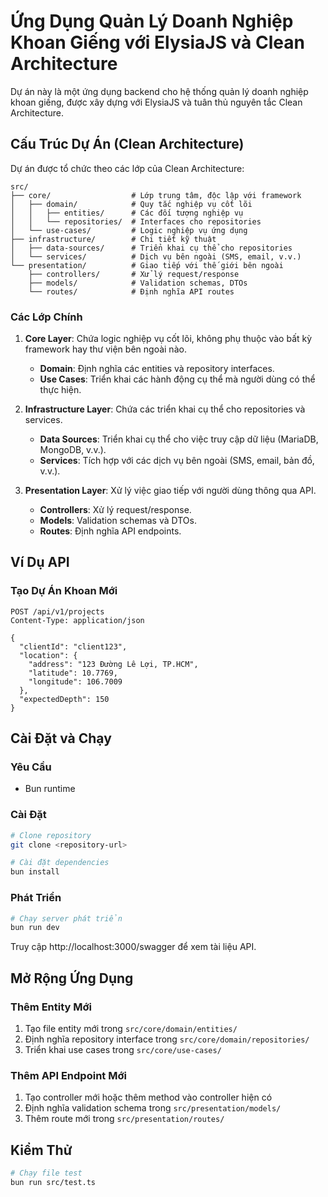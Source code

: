 # Ứng Dụng Quản Lý Doanh Nghiệp Khoan Giếng với ElysiaJS và Clean Architecture

Dự án này là một ứng dụng backend cho hệ thống quản lý doanh nghiệp khoan giếng, được xây dựng với ElysiaJS và tuân thủ nguyên tắc Clean Architecture.

## Cấu Trúc Dự Án (Clean Architecture)

Dự án được tổ chức theo các lớp của Clean Architecture:

```
src/
├── core/                  # Lớp trung tâm, độc lập với framework
│   ├── domain/            # Quy tắc nghiệp vụ cốt lõi
│   │   ├── entities/      # Các đối tượng nghiệp vụ
│   │   └── repositories/  # Interfaces cho repositories
│   └── use-cases/         # Logic nghiệp vụ ứng dụng
├── infrastructure/        # Chi tiết kỹ thuật
│   ├── data-sources/      # Triển khai cụ thể cho repositories
│   └── services/          # Dịch vụ bên ngoài (SMS, email, v.v.)
└── presentation/          # Giao tiếp với thế giới bên ngoài
    ├── controllers/       # Xử lý request/response
    ├── models/            # Validation schemas, DTOs
    └── routes/            # Định nghĩa API routes
```

### Các Lớp Chính

1. **Core Layer**: Chứa logic nghiệp vụ cốt lõi, không phụ thuộc vào bất kỳ framework hay thư viện bên ngoài nào.
   - **Domain**: Định nghĩa các entities và repository interfaces.
   - **Use Cases**: Triển khai các hành động cụ thể mà người dùng có thể thực hiện.

2. **Infrastructure Layer**: Chứa các triển khai cụ thể cho repositories và services.
   - **Data Sources**: Triển khai cụ thể cho việc truy cập dữ liệu (MariaDB, MongoDB, v.v.).
   - **Services**: Tích hợp với các dịch vụ bên ngoài (SMS, email, bản đồ, v.v.).

3. **Presentation Layer**: Xử lý việc giao tiếp với người dùng thông qua API.
   - **Controllers**: Xử lý request/response.
   - **Models**: Validation schemas và DTOs.
   - **Routes**: Định nghĩa API endpoints.

## Ví Dụ API

### Tạo Dự Án Khoan Mới

```http
POST /api/v1/projects
Content-Type: application/json

{
  "clientId": "client123",
  "location": {
    "address": "123 Đường Lê Lợi, TP.HCM",
    "latitude": 10.7769,
    "longitude": 106.7009
  },
  "expectedDepth": 150
}
```

## Cài Đặt và Chạy

### Yêu Cầu
- Bun runtime

### Cài Đặt
```bash
# Clone repository
git clone <repository-url>

# Cài đặt dependencies
bun install
```

### Phát Triển
```bash
# Chạy server phát triển
bun run dev
```

Truy cập http://localhost:3000/swagger để xem tài liệu API.

## Mở Rộng Ứng Dụng

### Thêm Entity Mới
1. Tạo file entity mới trong `src/core/domain/entities/`
2. Định nghĩa repository interface trong `src/core/domain/repositories/`
3. Triển khai use cases trong `src/core/use-cases/`

### Thêm API Endpoint Mới
1. Tạo controller mới hoặc thêm method vào controller hiện có
2. Định nghĩa validation schema trong `src/presentation/models/`
3. Thêm route mới trong `src/presentation/routes/`

## Kiểm Thử
```bash
# Chạy file test
bun run src/test.ts
```
